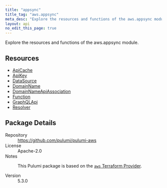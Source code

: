 ```yaml
---
title: "appsync"
title_tag: "aws.appsync"
meta_desc: "Explore the resources and functions of the aws.appsync module."
layout: api
no_edit_this_page: true
---
```


<!-- WARNING: this file was generated by Pulumi Docs Generator. -->
<!-- Do not edit by hand unless you're certain you know what you are doing! -->

Explore the resources and functions of the aws.appsync module.

<h2 id="resources">Resources</h2>
<ul class="api">
    <li><a href="apicache" title="ApiCache"><span class="api-symbol api-symbol--resource"></span>ApiCache</a></li>
    <li><a href="apikey" title="ApiKey"><span class="api-symbol api-symbol--resource"></span>ApiKey</a></li>
    <li><a href="datasource" title="DataSource"><span class="api-symbol api-symbol--resource"></span>DataSource</a></li>
    <li><a href="domainname" title="DomainName"><span class="api-symbol api-symbol--resource"></span>DomainName</a></li>
    <li><a href="domainnameapiassociation" title="DomainNameApiAssociation"><span class="api-symbol api-symbol--resource"></span>DomainNameApiAssociation</a></li>
    <li><a href="function" title="Function"><span class="api-symbol api-symbol--resource"></span>Function</a></li>
    <li><a href="graphqlapi" title="GraphQLApi"><span class="api-symbol api-symbol--resource"></span>GraphQLApi</a></li>
    <li><a href="resolver" title="Resolver"><span class="api-symbol api-symbol--resource"></span>Resolver</a></li>
</ul>

<h2 id="package-details">Package Details</h2>
<dl class="package-details">
	<dt>Repository</dt>
	<dd><a href="https://github.com/pulumi/pulumi-aws">https://github.com/pulumi/pulumi-aws</a></dd>
	<dt>License</dt>
	<dd>Apache-2.0</dd>
	<dt>Notes</dt>
	<dd><p>This Pulumi package is based on the <a href="https://github.com/hashicorp/terraform-provider-aws"><code>aws</code> Terraform Provider</a>.</p>
</dd>
	<dt>Version</dt>
	<dd>5.3.0</dd>
</dl>

